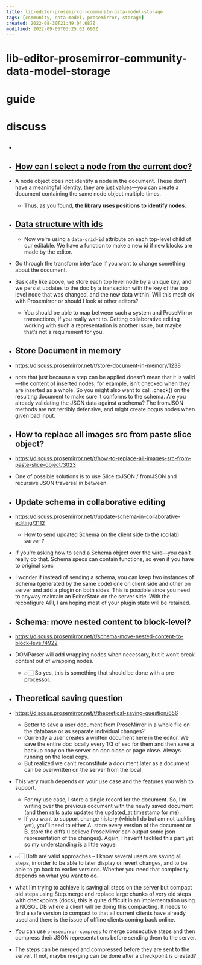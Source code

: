 ```yaml
---
title: lib-editor-prosemirror-community-data-model-storage
tags: [community, data-model, prosemirror, storage]
created: 2022-08-30T21:49:04.687Z
modified: 2022-09-05T03:25:02.690Z
---
```


# lib-editor-prosemirror-community-data-model-storage

# guide

# discuss
- ## 

- ## [How can I select a node from the current doc?](https://discuss.prosemirror.net/t/how-can-i-select-a-node-from-the-current-doc/5297/3)
- A node object does not identify a node in the document. These don’t have a meaningful identity, they are just values—you can create a document containing the same node object multiple times. 
  - Thus, as you found, **the library uses positions to identify nodes**.

- ## [Data structure with ids](https://discuss.prosemirror.net/t/data-structure-with-ids/33?page=2)
  - Now we’re using a `data-grid-id` attribute on each top-level child of our editable. We have a function to make a new id if new blocks are made by the editor.

- Go through the transform interface if you want to change something about the document.

- Basically like above, we store each top level node by a unique key, and we persist updates to the doc by a transaction with the key of the top level node that was changed, and the new data within. Will this mesh ok with Prosemirror or should I look at other editors?
  - You should be able to map between such a system and ProseMirror transactions, if you really want to. Getting collaborative editing working with such a representation is another issue, but maybe that’s not a requirement for you.

- ## Store Document in memory
- https://discuss.prosemirror.net/t/store-document-in-memory/1238
- note that just because a step can be applied doesn’t mean that it is valid—the content of inserted nodes, for example, isn’t checked when they are inserted as a whole. So you might also want to call .check() on the resulting document to make sure it conforms to the schema. Are you already validating the JSON data against a schema? The fromJSON methods are not terribly defensive, and might create bogus nodes when given bad input.

- ## How to replace all images src from paste slice object?
- https://discuss.prosemirror.net/t/how-to-replace-all-images-src-from-paste-slice-object/3023
- One of possible solutions is to use Slice.toJSON / fromJSON and recursive JSON traversal in between.

- ## Update schema in collaborative editing
- https://discuss.prosemirror.net/t/update-schema-in-collaborative-editing/3112
  - How to send updated Schema on the client side to the (collab) server ?
- If you’re asking how to send a Schema object over the wire—you can’t really do that. Schema specs can contain functions, so even if you have to original spec
- I wonder if instead of sending a schema, you can keep two instances of Schema (generated by the same code) one on client side and other on server and add a plugin on both sides. This is possible since you need to anyway maintain an EditorState on the server side. With the reconfigure API, I am hoping most of your plugin state will be retained.

- ## Schema: move nested content to block-level?
- https://discuss.prosemirror.net/t/schema-move-nested-content-to-block-level/4922
- DOMParser will add wrapping nodes when necessary, but it won’t break content out of wrapping nodes. 
  - 👉🏻️ So yes, this is something that should be done with a pre-processor.

- ## Theoretical saving question
- https://discuss.prosemirror.net/t/theoretical-saving-question/656
  - Better to save a user document from ProseMirror in a whole file on the database or as separate individual changes?
  - Currently a user creates a written document here in the editor. We save the entire doc locally every 1/3 of sec for them and then save a backup copy on the server on doc close or page close. Always running on the local copy.
  - But realized we can’t reconstitute a document later as a document can be overwritten on the server from the local.

- This very much depends on your use case and the features you wish to support. 
  - For my use case, I store a single record for the document. So, I’m writing over the previous document with the newly saved document (and then rails auto updates the updated_at timestamp for me).
  - If you want to support change history (which I do but am not tackling yet), you’ll need to either A. store every version of the document or B. store the diffs (I believe ProseMirror can output some json representation of the changes). Again, I haven’t tackled this part yet so my understanding is a little vague.

- 👉🏻 Both are valid approaches – I know several users are saving all steps, in order to be able to later display or revert changes, and to be able to go back to earlier versions. Whether you need that complexity depends on what you want to do.

- what I’m trying to achieve is saving all steps on the server but compact old steps using Step.merge and replace large chunks of very old steps with checkpoints (docs), this is quite difficult in an implementation using a NOSQL DB where a client will be doing this compacting. It needs to find a safe version to compact to that all current clients have already used and there is the issue of offline clients coming back online.

- You can use `prosemirror-compress` to merge consecutive steps and then compress their JSON representations before sending them to the server.
- The steps can be merged and compressed before they are sent to the server. If not, maybe merging can be done after a checkpoint is created?
